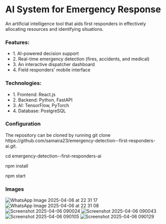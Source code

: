 <h1>AI System for Emergency Response</h1>
<p>An artificial intelligence tool that aids first responders in effectively allocating resources and identifying situations.</p>

<h3> Features:</h3>
 <ul>
<li> 1. AI-powered decision support</li>
<li> 2. Real-time emergency detection (fires, accidents, and medical)</li>
 <li>3. An interactive dispatcher dashboard</li>
 <li>4. Field responders' mobile interface</li>
 </ul>

 <h3> Technologies:</h3> 
<ul>
<li>1. Frontend: React.js</li>
<li>2. Backend: Python, FastAPI</li>
<li>3. AI: TensorFlow, PyTorch</li>
<li>4. Database: PostgreSQL</li>
</ul>

<h3> Configuration</h3>
<p> The repository can be cloned by running git clone </n> https://github.com/samaira23/emergency-detection--first-responders-ai.git. </p>
<p>cd emergency-detection--first-responders-ai</p>
<p>npm install</p>
<p>npm start</p>

 </n>
 
<h3>Images</h3>

![WhatsApp Image 2025-04-06 at 22 31 17](https://github.com/user-attachments/assets/d70499e6-aa00-4282-aecb-33a46047f75e)
![WhatsApp Image 2025-04-06 at 22 31 08](https://github.com/user-attachments/assets/68a49840-173c-410c-b762-e0631e8b4382)
![Screenshot 2025-04-06 090024](https://github.com/user-attachments/assets/ec1b6244-9495-40c0-b5e7-a06d886b65d0)
![Screenshot 2025-04-06 090043](https://github.com/user-attachments/assets/f5e33f07-64aa-49f5-8f84-352cc943e136)
![Screenshot 2025-04-06 090105](https://github.com/user-attachments/assets/10851e37-9974-4b68-91fc-3f5dd709be48)
![Screenshot 2025-04-06 090129](https://github.com/user-attachments/assets/3db76e7d-358f-40fe-aeee-8b0e67211732)
